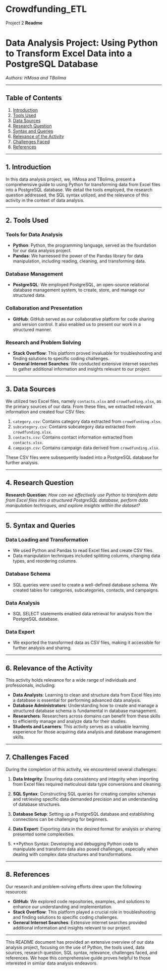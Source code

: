 # Crowdfunding_ETL
Project 2
**Readme**

# Data Analysis Project: Using Python to Transform Excel Data into a PostgreSQL Database

*Authors: HMosa and TBolima*

---

## Table of Contents

1. [Introduction](#introduction)
2. [Tools Used](#tools-used)
3. [Data Sources](#data-sources)
4. [Research Question](#research-question)
5. [Syntax and Queries](#syntax-and-queries)
6. [Relevance of the Activity](#relevance-of-the-activity)
7. [Challenges Faced](#challenges-faced)
8. [References](#references)

---

## 1. Introduction

In this data analysis project, we, HMosa and TBolima, present a comprehensive guide to using Python for transforming data from Excel files into a PostgreSQL database. We detail the tools employed, the research question addressed, the SQL syntax utilized, and the relevance of this activity in the context of data analysis.

---

## 2. Tools Used

### Tools for Data Analysis
- **Python**: Python, the programming language, served as the foundation for our data analysis project.
- **Pandas**: We harnessed the power of the Pandas library for data manipulation, including reading, cleaning, and transforming data.

### Database Management
- **PostgreSQL**: We employed PostgreSQL, an open-source relational database management system, to create, store, and manage our structured data.

### Collaboration and Presentation
- **GitHub**: GitHub served as our collaborative platform for code sharing and version control. It also enabled us to present our work in a structured manner.

### Research and Problem Solving
- **Stack Overflow**: This platform proved invaluable for troubleshooting and finding solutions to specific coding challenges.
- **General Internet Searches**: We conducted extensive internet searches to gather additional information and insights relevant to our project.

---

## 3. Data Sources

We utilized two Excel files, namely `contacts.xlsx` and `crowdfunding.xlsx`, as the primary sources of our data. From these files, we extracted relevant information and created four CSV files:

1. `category.csv`: Contains category data extracted from `crowdfunding.xlsx`.
2. `subcategory.csv`: Contains subcategory data extracted from `crowdfunding.xlsx`.
3. `contacts.csv`: Contains contact information extracted from `contacts.xlsx`.
4. `campaign.csv`: Contains campaign data derived from `crowdfunding.xlsx`.

These CSV files were subsequently loaded into a PostgreSQL database for further analysis.

---

## 4. Research Question

**Research Question**: *How can we effectively use Python to transform data from Excel files into a structured PostgreSQL database, perform data manipulation techniques, and explore insights within the dataset?*

---

## 5. Syntax and Queries

### Data Loading and Transformation
- We used Python and Pandas to read Excel files and create CSV files.
- Data manipulation techniques included splitting columns, changing data types, and reordering columns.

### Database Schema
- SQL queries were used to create a well-defined database schema. We created tables for categories, subcategories, contacts, and campaigns.

### Data Analysis
- SQL SELECT statements enabled data retrieval for analysis from the PostgreSQL database.

### Data Export
- We exported the transformed data as CSV files, making it accessible for further analysis and sharing.

---

## 6. Relevance of the Activity

This activity holds relevance for a wide range of individuals and professionals, including:

- **Data Analysts**: Learning to clean and structure data from Excel files into a database is essential for performing advanced data analysis.
- **Database Administrators**: Understanding how to create and manage a structured database schema is fundamental in database management.
- **Researchers**: Researchers across domains can benefit from these skills to efficiently manage and analyze data for their studies.
- **Students and Learners**: This activity serves as a valuable learning experience for those acquiring data analysis and database management skills.

---

## 7. Challenges Faced

During the completion of this activity, we encountered several challenges:

1. **Data Integrity**: Ensuring data consistency and integrity when importing from Excel files required meticulous data type conversions and cleaning.

2. **SQL Syntax**: Constructing SQL queries for creating complex schemas and retrieving specific data demanded precision and an understanding of database structures.

3. **Database Setup**: Setting up a PostgreSQL database and establishing connections can be challenging for beginners.

4. **Data Export**: Exporting data in the desired format for analysis or sharing presented some complexities.

5. **Python Syntax: Developing and debugging Python code to manipulate and transform data also posed challenges, especially when dealing with complex data structures and transformations.
---

## 8. References

Our research and problem-solving efforts drew upon the following resources:

- **GitHub**: We explored code repositories, examples, and solutions to enhance our understanding and implementation.
- **Stack Overflow**: This platform played a crucial role in troubleshooting and finding solutions to specific coding challenges.
- **General Internet Searches**: Extensive internet searches provided additional information and insights relevant to our project.

---

This README document has provided an extensive overview of our data analysis project, focusing on the use of Python, the tools used, data sources, research question, SQL syntax, relevance, challenges faced, and references. We hope this comprehensive guide proves helpful to those interested in similar data analysis endeavors.